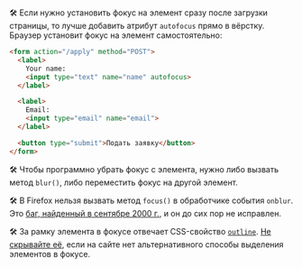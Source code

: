🛠 Если нужно установить фокус на элемент сразу после загрузки страницы, то лучше добавить атрибут `autofocus` прямо в вёрстку. Браузер установит фокус на элемент самостоятельно:

```html
<form action="/apply" method="POST">
  <label>
    Your name:
    <input type="text" name="name" autofocus>
  </label>

  <label>
    Email:
    <input type="email" name="email">
  </label>

  <button type="submit">Подать заявку</button>
</form>
```

🛠 Чтобы программно убрать фокус с элемента, нужно либо вызвать метод `blur()`, либо переместить фокус на другой элемент.

🛠 В Firefox нельзя вызвать метод `focus()` в обработчике события `onblur`. Это [баг, найденный в сентябре 2000 г.](https://bugzilla.mozilla.org/show_bug.cgi?id=53579), и он до сих пор не исправлен.

🛠 За рамку элемента в фокусе отвечает CSS-свойство [`outline`](/css/outline). [Не скрывайте её](http://www.outlinenone.com/), если на сайте нет альтернативного способы выделения элементов в фокусе.
